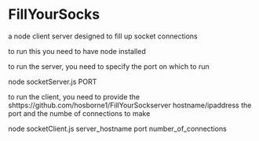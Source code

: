 # FillYourSocks
a node client server designed to fill up socket connections

to run this you need to have node installed

to run the server, you need to specify the port on which to run

node socketServer.js PORT

to run the client, you need to provide the shttps://github.com/hosborne1/FillYourSockserver hostname/ipaddress the port and the numbe of connections to make

node socketClient.js server_hostname port number_of_connections
